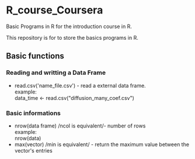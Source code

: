 # R_course_Coursera
Basic Programs in R for the introduction course in R.

This repository is for to store the basics programs in R. 


<h2> Basic functions</h2>


<h3> Reading and writting a Data Frame </h3>

<ul>
<li>read.csv('name_file.csv') - read a external data frame.<br>
example: <br>
data_time <- read.csv("diffusion_many_coef.csv")  
</li>
</ul>


<h3> Basic informations </h3>
<ul>
<li> nrow(data frame) /ncol is equivalent/- number of rows <br>
example:<br>
nrow(data)
</li>
<li>max(vector) /min is equivalent/ - return the maximum value between the vector's entries <br>
</li>
</ul>


